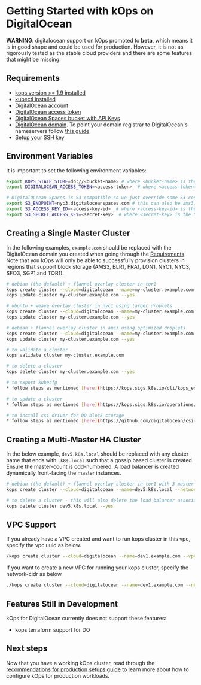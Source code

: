 # Getting Started with kOps on DigitalOcean

**WARNING**: digitalocean support on kOps promoted to **beta**, which means it is in good shape and could be used for production.
However, it is not as rigorously tested as the stable cloud providers and there are some features that might be missing.

## Requirements

* [kops version >= 1.9 installed](../install.md)
* [kubectl installed](../install.md)
* [DigitalOcean account](https://cloud.digitalocean.com/registrations/new)
* [DigitalOcean access token](https://www.digitalocean.com/community/tutorials/how-to-use-the-digitalocean-api-v2#how-to-generate-a-personal-access-token)
* [DigitalOcean Spaces bucket with API Keys](https://www.digitalocean.com/community/tutorials/how-to-create-a-digitalocean-space-and-api-key)
* [DigitalOcean domain](https://www.digitalocean.com/community/tutorials/an-introduction-to-digitalocean-dns#adding-a-domain). To point your domain registrar to DigitalOcean's nameservers follow [this guide](https://www.digitalocean.com/community/tutorials/how-to-point-to-digitalocean-nameservers-from-common-domain-registrars)
* [Setup your SSH key](https://www.digitalocean.com/community/tutorials/how-to-use-ssh-keys-with-digitalocean-droplets)

## Environment Variables

It is important to set the following environment variables:
```bash
export KOPS_STATE_STORE=do://<bucket-name> # where <bucket-name> is the name of the bucket you set earlier
export DIGITALOCEAN_ACCESS_TOKEN=<access-token>  # where <access-token> is the access token generated earlier to use the V2 API

# DigitalOCcean Spaces is S3 compatible so we just override some S3 configurations to talk to our bucket
export S3_ENDPOINT=nyc3.digitaloceanspaces.com # this can also be ams3.digitaloceanspaces.com or sgp1.digitaloceanspaces.com depending on where you created your Spaces bucket
export S3_ACCESS_KEY_ID=<access-key-id>  # where <access-key-id> is the Spaces API Access Key for your bucket
export S3_SECRET_ACCESS_KEY=<secret-key>  # where <secret-key> is the Spaces API Secret Key for your bucket
```

## Creating a Single Master Cluster

In the following examples, `example.com` should be replaced with the DigitalOcean domain you created when going through the [Requirements](#requirements).
Note that you kOps will only be able to successfully provision clusters in regions that support block storage (AMS3, BLR1, FRA1, LON1, NYC1, NYC3, SFO3, SGP1 and TOR1).

```bash
# debian (the default) + flannel overlay cluster in tor1
kops create cluster --cloud=digitalocean --name=my-cluster.example.com --networking=flannel --zones=tor1 --ssh-public-key=~/.ssh/id_rsa.pub
kops update cluster my-cluster.example.com --yes

# ubuntu + weave overlay cluster in nyc1 using larger droplets
kops create cluster --cloud=digitalocean --name=my-cluster.example.com --image=ubuntu-16-04-x64 --networking=weave --zones=nyc1 --ssh-public-key=~/.ssh/id_rsa.pub --node-size=s-8vcpu-32gb
kops update cluster my-cluster.example.com --yes

# debian + flannel overlay cluster in ams3 using optimized droplets
kops create cluster --cloud=digitalocean --name=my-cluster.example.com --image=debian-9-x64 --networking=flannel --zones=ams3 --ssh-public-key=~/.ssh/id_rsa.pub --node-size=c-4
kops update cluster my-cluster.example.com --yes

# to validate a cluster
kops validate cluster my-cluster.example.com

# to delete a cluster
kops delete cluster my-cluster.example.com --yes

# to export kubecfg
* follow steps as mentioned [here](https://kops.sigs.k8s.io/cli/kops_export_kubeconfig/#examples). 

# to update a cluster
* follow steps as mentioned [here](https://kops.sigs.k8s.io/operations/updates_and_upgrades/#manual-update)

# to install csi driver for DO block storage
* follow steps as mentioned [here](https://github.com/digitalocean/csi-digitalocean#installing-to-kubernetes)

```

## Creating a Multi-Master HA Cluster

In the below example, `dev5.k8s.local` should be replaced with any cluster name that ends with `.k8s.local` such that a gossip based cluster is created.
Ensure the master-count is odd-numbered. A load balancer is created dynamically front-facing the master instances.

```bash
# debian (the default) + flannel overlay cluster in tor1 with 3 master setup and a public load balancer.
kops create cluster --cloud=digitalocean --name=dev5.k8s.local --networking=cilium --api-loadbalancer-type=public --master-count=3 --zones=tor1 --ssh-public-key=~/.ssh/id_rsa.pub --yes

# to delete a cluster - this will also delete the load balancer associated with the cluster.
kops delete cluster dev5.k8s.local --yes
```

## VPC Support

If you already have a VPC created and want to run kops cluster in this vpc, specify the vpc uuid as below.

```bash
/kops create cluster --cloud=digitalocean --name=dev1.example.com --vpc=af287488-862e-46c7-a783-5e5fa89cb200 --networking=cilium --zones=tor1 --ssh-public-key=~/.ssh/id_rsa.pub
```

If you want to create a new VPC for running your kops cluster, specify the network-cidr as below.

```bash
./kops create cluster --cloud=digitalocean --name=dev1.example.com --networking=calico --network-cidr=192.168.11.0/24 --zones=nyc1 --ssh-public-key=~/.ssh/id_rsa.pub --yes
```


## Features Still in Development

kOps for DigitalOcean currently does not support these features:

* kops terraform support for DO

## Next steps

Now that you have a working kOps cluster, read through the [recommendations for production setups guide](production.md) to learn more about how to configure kOps for production workloads.
